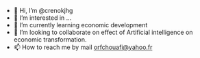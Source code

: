 - 👋 Hi, I’m @crenokjhg
- 👀 I’m interested in ...
- 🌱 I’m currently learning economic development
- 💞️ I’m looking to collaborate on effect of Artificial intelligence on economic transformation.
- 📫 How to reach me by mail orfchouafi@yahoo.fr

<!---
crenokjhg/crenokjhg is a ✨ special ✨ repository because its `README.md` (this file) appears on your GitHub profile.
You can click the Preview link to take a look at your changes.
--->
